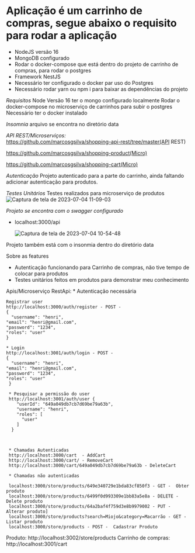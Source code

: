 # Aplicação é um carrinho de compras, segue abaixo o requisito para rodar a aplicação

 - NodeJS versão 16
 - MongoDB configurado
 - Rodar o docker-compose que está dentro do projeto de carrinho de compras, para rodar o postgres
 - Framework NestJS
 - Necessário ter configurado o docker par uso do Postgres
 - Necessário rodar yarn ou npm i para baixar as dependências do projeto


*Requisitos*
Node Versão 16
ter o mongo configurado localmente
Rodar o docker-compose no microserviço de carrinhos para subir o postgres
Necessário ter o docker instalado

*Insomnia*
arquivo se encontra no diretório data

*API REST/Microserviços:*<br />
   https://github.com/marcosgsilva/shopping-api-rest/tree/master(API REST)

   https://github.com/marcosgsilva/shopping-product(Micro)

   https://github.com/marcosgsilva/shopping-cart(Micro)

*Autenticação*
   Projeto autenticado para a parte do carrinho, ainda faltando adicionar autenticação para produtos.

*Testes Unitários*
   Testes realizados para microserviço de produtos
   ![Captura de tela de 2023-07-04 11-09-03](https://github.com/marcosgsilva/shopping-api-rest/assets/12539016/b7331e21-0a89-4cd6-a0ad-7b9114de43de)



 *Projeto se encontra com o swagger configurado*
  - localhost:3000/api

    ![Captura de tela de 2023-07-04 10-54-48](https://github.com/marcosgsilva/shopping-api-rest/assets/12539016/f45a1bd1-0fa9-4344-9fb9-1e10b026d6b5)


 Projeto também está com o insonmia dentro do diretório data



 Sobre as features
  - Autenticação funcionando para Carrinho de compras, não tive tempo de colocar para produtos
  - Testes unitários feitos em produtos para demonstrar meu conhecimento


  Apis/Microserviço
  RestApi: 
    * Autenticação necessária

    Registrar user  
    http://localhost:3000/auth/register - POST - 
    {
	  "username": "henri",
    "email": "henri@gmail.com",
    "password": "1234",
    "roles": "user"
    }

    * Login
    http://localhost:3001/auth/login - POST - 
    {
	  "username": "henri",
    "email": "henri@gmail.com",
    "password": "1234",
    "roles": "user"
     }

     * Pesquisar a permissão do user
     http://localhost:3001/auth/user {
        "userId": "649a049db7cb7d69be79a63b",
        "username": "henri",
        "roles": [
          "user"
        ]
      }
   


     * Chamadas Autenticadas
     http://localhost:3000/cart  - AddCart
     http://localhost:3000/cart/ - RemoveCart
     http://localhost:3000/cart/649a049db7cb7d69be79a63b - DeleteCart

     * Chamadas não autenticadas

     localhost:3000/store/products/649e340729e1bda83cf850f3 - GET -  Obter produto
     localhost:3000/store/products/6499f0d993309e1bb83a5e8a - DELETE - Delete produto
     localhost:3000/store/products/64a2baf4f759d3e8b9979002 - PUT - Alterar produto]
     localhost:3000/store/products?search=Miojo&category=Macarrão - GET -  Listar produto
     localhost:3000/store/products - POST -  Cadastrar Produto


  Produto: http://localhost:3002/store/products
  Carrinho de compras: http://localhost:3001/cart

